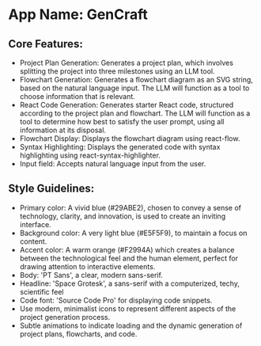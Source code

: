 # **App Name**: GenCraft

## Core Features:

- Project Plan Generation: Generates a project plan, which involves splitting the project into three milestones using an LLM tool.
- Flowchart Generation: Generates a flowchart diagram as an SVG string, based on the natural language input. The LLM will function as a tool to choose information that is relevant.
- React Code Generation: Generates starter React code, structured according to the project plan and flowchart. The LLM will function as a tool to determine how best to satisfy the user prompt, using all information at its disposal.
- Flowchart Display: Displays the flowchart diagram using react-flow.
- Syntax Highlighting: Displays the generated code with syntax highlighting using react-syntax-highlighter.
- Input field: Accepts natural language input from the user.

## Style Guidelines:

- Primary color: A vivid blue (#29ABE2), chosen to convey a sense of technology, clarity, and innovation, is used to create an inviting interface.
- Background color: A very light blue (#E5F5F9), to maintain a focus on content.
- Accent color: A warm orange (#F2994A) which creates a balance between the technological feel and the human element, perfect for drawing attention to interactive elements.
- Body: 'PT Sans', a clear, modern sans-serif.
- Headline: 'Space Grotesk', a sans-serif with a computerized, techy, scientific feel
- Code font: 'Source Code Pro' for displaying code snippets.
- Use modern, minimalist icons to represent different aspects of the project generation process.
- Subtle animations to indicate loading and the dynamic generation of project plans, flowcharts, and code.